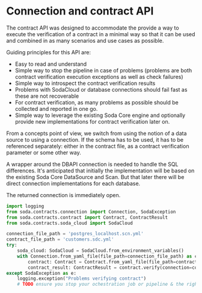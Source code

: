 # Connection and contract API

The contract API was designed to accommodate the provide a way to execute the verification of a 
contract in a minimal way so that it can be used and combined in as many scenarios and use cases 
as possible.

Guiding principles for this API are:
* Easy to read and understand
* Simple way to stop the pipeline in case of problems (problems are both contract verification 
  execution exceptions as well as check failures)
* Simple way to introspect the contract verification results
* Problems with SodaCloud or database connections should fail fast as these are not recoverable
* For contract verification, as many problems as possible should be collected and reported in one go.
* Simple way to leverage the existing Soda Core engine and optionally provide new implementations for
  contract verification later on.

From a concepts point of view, we switch from using the notion of a data source to using a connection.
If the schema has to be used, it has to be referenced separately: either in the contract file, as a 
contract verification parameter or some other way. 

A wrapper around the DBAPI connection is needed to handle the SQL differences. 
It's anticipated that initially the implementation will be based on the existing Soda Core 
DataSource and Scan.  But that later there will be direct connection implementations 
for each database.

The returned connection is immediately open.

```python
import logging
from soda.contracts.connection import Connection, SodaException
from soda.contracts.contract import Contract, ContractResult
from soda.contracts.soda_cloud import SodaCloud

connection_file_path = 'postgres_localhost.scn.yml'
contract_file_path = 'customers.sdc.yml'
try:
    soda_cloud: SodaCloud = SodaCloud.from_environment_variables()
    with Connection.from_yaml_file(file_path=connection_file_path) as connection:
        contract: Contract = Contract.from_yaml_file(file_path=contract_file_path)
        contract_result: ContractResult = contract.verify(connection=connection, soda_cloud=soda_cloud)
except SodaException as e:
    logging.exception("Problems verifying contract")
    # TODO ensure you stop your ochestration job or pipeline & the right people are notified
```
